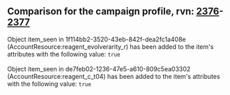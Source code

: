 ## Comparison for the campaign profile, rvn: [2376](https://github.com/PRO100KatYT/FortniteProfileRevisions/tree/main/profiles/campaign/2376%20campaign.json)-[2377](https://github.com/PRO100KatYT/FortniteProfileRevisions/tree/main/profiles/campaign/2377%20campaign.json)

Object item_seen in 1f114bb2-3520-43eb-842f-dea2fc1a408e (AccountResource:reagent_evolverarity_r) has been added to the item's attributes with the following value: `true`
<br><br>
Object item_seen in de7feb02-1236-47e5-a610-809c5ea03302 (AccountResource:reagent_c_t04) has been added to the item's attributes with the following value: `true`
<br><br>
